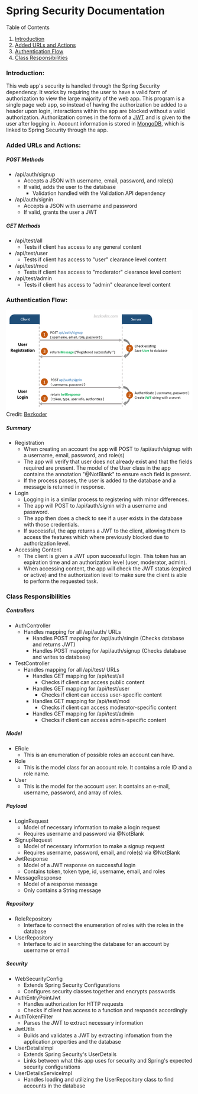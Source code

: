 # Spring Security Documentation

Table of Contents
1. [Introduction](#Introduction:)
2. [Added URLs and Actions](#Added-URLs-and-Actions:)
3. [Authentication Flow](#Authentication-Flow:)
4. [Class Responsibilities](#Class-Responsibilities:)


### **Introduction:**
This web app's security is handled through the Spring Security dependency. It works by requiring the user to have a valid form of authorization to view the large majority of the web app. This program is a single page web app, so instead of having the authorization be added to a header upon login, interactions within the app are blocked without a valid authorization. Authoriization comes in the form of a [JWT](JWT.md) and is given to the user after logging in. Account information is stored in [MongoDB](MONGODB.md), which is linked to Spring Security through the app.


### **Added URLs and Actions:**
##### POST Methods
* /api/auth/signup
    * Accepts a JSON with username, email, password, and role(s)
    * If valid, adds the user to the database
        * Validation handled with the Validation API dependency
* /api/auth/signin
    * Accepts a JSON with username and password
    * If valid, grants the user a JWT

##### GET Methods
* /api/test/all
    * Tests if client has access to any general content
* /api/test/user
    * Tests if client has access to "user" clearance level content
* /api/test/mod
    * Tests if client has access to "moderator" clearance level content
* /api/test/admin
    * Tests if client has access to "admin" clearance level content

### **Authentication Flow:**
!["authentication-flow"](../images/misc/securityflow.png)
Credit: [Bezkoder](https://bezkoder.com/spring-boot-jwt-authentication/)

##### Summary
* Registration
    * When creating an account the app will POST to /api/auth/signup with a username, email, password, and role(s)
    * The app will verify that user does not already exist and that the fields required are present. The model of the User class in the app contains the annotation "@NotBlank" to ensure each field is present.
    * If the process passes, the user is added to the database and a message is returned in response.
* Login
    * Logging in is a similar process to registering with minor differences.
    * The app will POST to /api/auth/signin with a username and password.
    * The app then does a check to see if a user exists in the database with those credentials.
    * If successful, the app returns a JWT to the client, allowing them to access the features which where previously blocked due to authorization level.
* Accessing Content
    * The client is given a JWT upon successful login. This token has an expiration time and an authorization level (user, moderator, admin).
    * When accessing content, the app will check the JWT status (expired or active) and the authorization level to make sure the client is able to perform the requested task.
    
    
### **Class Responsibilities**
##### Controllers
* AuthController
    * Handles mapping for all /api/auth/ URLs
        * Handles POST mapping for /api/auth/singin (Checks database and returns JWT)
        * Handles POST mapping for /api/auth/signup (Checks database and writes to database)
* TestController
    * Handles mapping for all /api/test/ URLs
        * Handles GET mapping for /api/test/all 
            * Checks if client can access public content
        * Handles GET mapping for /api/test/user 
            * Checks if client can access user-specific content
        * Handles GET mapping for /api/test/mod 
            * Checks if client can access moderator-specific content
        * Handles GET mapping for /api/test/admin 
            * Checks if client can access admin-specific content

##### Model
* ERole
    * This is an enumeration of possible roles an account can have.
* Role
    * This is the model class for an account role. It contains a role ID and a role name.
* User
    * This is the model for the account user. It contains an e-mail, username, password, and array of roles.

##### Payload
* LoginRequest
    * Model of necessary information to make a login request
    * Requires username and password via @NotBlank
* SignupRequest
    * Model of necessary information to make a signup request
    * Requires username, password, email, and role(s) via @NotBlank
* JwtResponse
    * Model of a JWT response on successful login
    * Contains token, token type, id, username, email, and roles
* MessageResponse
    * Model of a response message
    * Only contains a String message

##### Repository
* RoleRepository
    * Interface to connect the enumeration of roles with the roles in the database
* UserRepository
    * Interface to aid in searching the database for an account by username or email

##### Security
* WebSecurityConfig
    * Extends Spring Security Configurations
    * Configures security classes together and encrypts passwords
* AuthEntryPointJwt
    * Handles authorization for HTTP requests
    * Checks if client has access to a function and responds accordingly
* AuthTokenFilter
    * Parses the JWT to extract necessary information
* JwtUtils
    * Builds and validates a JWT by extracting infomation from the application.properties and the database
* UserDetailsImpl
    * Extends Spring Security's UserDetails
    * Links between what this app uses for security and Spring's expected security configurations
* UserDetailsServiceImpl
    * Handles loading and utilizing the UserRepository class to find accounts in the database